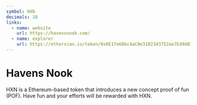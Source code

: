```yaml
---
symbol: HXN
decimals: 18
links:
  - name: website
    url: https://havensnook.com/
  - name: explorer
    url: https://etherscan.io/token/0x0E1fe60bc4aC0e3102343752ae7E49d01d444c0b
---
```


# Havens Nook

HXN is a Ethereum-based token that introduces a new concept proof of fun (POF). Have fun and your efforts will be rewarded with HXN.
